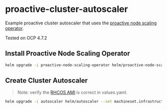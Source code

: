 # proactive-cluster-autoscaler

Example proactive cluster autoscaler that uses the [proactive node scaling operator](https://github.com/redhat-cop/proactive-node-scaling-operator).

Tested on OCP 4.7.2

## Install Proactive Node Scaling Operator

```sh
helm upgrade -i proactive-node-scaling-operator helm/proactive-node-scaling-operator -n openshift-operators
```

## Create Cluster Autoscaler

> Note: verify the [RHCOS AMI](https://access.redhat.com/documentation/en-us/openshift_container_platform/4.7/html/installing/installing-on-aws#installation-aws-user-infra-rhcos-ami_installing-restricted-networks-aws) is correct in values.yaml.

```sh
helm upgrade -i autoscaler helm/autoscaler --set machineset.infrastructure_id=$(oc get -o jsonpath='{.status.infrastructureName}{"\n"}' infrastructure cluster) -n openshift-machine-api
```
